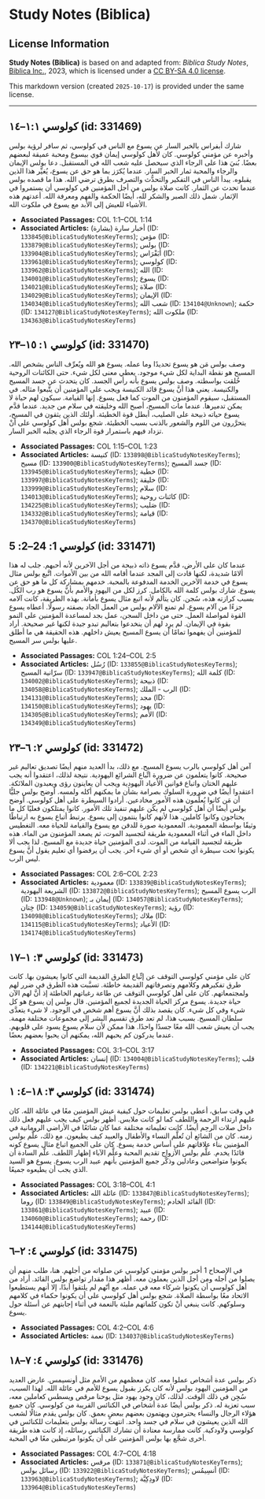 # Study Notes (Biblica)

## License Information

**Study Notes (Biblica)** is based on and adapted from: _Biblica Study Notes_, [Biblica Inc.](https://www.biblica.com/), 2023, which is licensed under a [CC BY-SA 4.0 license](https://creativecommons.org/licenses/by-sa/4.0/legalcode.en).

This markdown version (created `2025-10-17`) is provided under the same license.



--------------------------------

## كولوسي ١:١–١٤ (id: 331469)

شارك أبفراس بالخبر السار عن يسوع مع الناس في كولوسي، ثم سافر لرؤية بولس وأخبره عن مؤمني كولوسي. كان لأهل كولوسي إيمان قوي بيسوع ومحبة عميقة لبعضهم بعضًا. بُنيَ هذا على الرجاء الذي سيحصل عليه شعب الله في المستقبل. دعا بولس الإيمان والرجاء والمحبة ثمار الخبر السار. عندما يُكرَز بما هو حق عن يسوع، يُغيِّر هذا الذين يقبلوه. يبدأ الناس في التفكير والتحدُّث والتصرف بطرق ترضي الله. هذا ما قصده بولس عندما تحدث عن الثمار. كانت صلاة بولس من أجل المؤمنين في كولوسي أن يستمروا في الإثمار. شمل ذلك الصبر والشكر لله، أيضًا الحكمة والفهم ومعرفة الله. أعدتهم هذه الأشياء للعيش إلى الأبد مع يسوع في ملكوت الله.

* **Associated Passages:** COL 1:1–COL 1:14
* **Associated Articles:** أخبار سارة (بشارة) (ID: `133845@BiblicaStudyNotesKeyTerms`); مؤمن (ID: `133879@BiblicaStudyNotesKeyTerms`); بولس (ID: `133904@BiblicaStudyNotesKeyTerms`); أَبَفْرَاس (ID: `133961@BiblicaStudyNotesKeyTerms`); كولوسي (ID: `133962@BiblicaStudyNotesKeyTerms`); الله (ID: `134001@BiblicaStudyNotesKeyTerms`); يسوع (ID: `134021@BiblicaStudyNotesKeyTerms`); صلاة (ID: `134029@BiblicaStudyNotesKeyTerms`); الإيمان (ID: `134034@BiblicaStudyNotesKeyTerms`); شعب الله (ID: `134104@Unknown`); حكمة (ID: `134127@BiblicaStudyNotesKeyTerms`); ملكوت الله (ID: `134363@BiblicaStudyNotesKeyTerms`)

## كولوسي ١: ١٥–٢٣ (id: 331470)

وصف بولس مَن هو يسوع تحديدًا وما عمله. يسوع هو الله ويٌعرِّف الناس بشخص الله. المسيح هو نقطة البداية لكل شيء موجود. يعطي معنى لكل شيء. حتى الكائنات الروحية خُلقت بواسطته. وصف بولس يسوع بأنه رأس الجسد. كان يتحدث عن جسد المسيح والكنيسة. يعني هذا أنَّ يسوع قائد الكنيسة ويجب على المؤمنين أن يتَّبعوا مثاله. في المستقبل، سيقوم المؤمنون من الموت كما فعل يسوع. إنها القيامة. سيكون لهم حياة لا يمكن تدميرها. عندما مات المسيح، أصبح الله وخليقته في سلام من جديد. عندما قدَّم يسوع حياته ذبيحة على الصليب، أبطل قوة الخطيئة. أولئك الذين يثقون في المسيح، يتحرَّرون من اللوم والشعور بالذنب بسبب الخطيئة. شجع بولس أهل كولوسي على أنْ تزداد فيهم باستمرار قوة الرجاء الذي يجلبه الخبر السار.

* **Associated Passages:** COL 1:15–COL 1:23
* **Associated Articles:** كنيسة (ID: `133898@BiblicaStudyNotesKeyTerms`); مسيح (ID: `133900@BiblicaStudyNotesKeyTerms`); جسد المسيح (ID: `133945@BiblicaStudyNotesKeyTerms`); خطية (ID: `133997@BiblicaStudyNotesKeyTerms`); خليقة (ID: `133999@BiblicaStudyNotesKeyTerms`); سلام (ID: `134013@BiblicaStudyNotesKeyTerms`); كائنات روحية (ID: `134225@BiblicaStudyNotesKeyTerms`); صَليب (ID: `134332@BiblicaStudyNotesKeyTerms`); قيامة (ID: `134370@BiblicaStudyNotesKeyTerms`)

## كولوسي 1: 24–2: 5 (id: 331471)

عندما كان على الأرض، قدَّم يسوع ذاته ذبيحة من أجل الآخرين لأنه أحبهم. جلب له هذا ألامًا شديدة، لكنها قادت إلى المجد عندما أقامه الله من بين الأموات. اتَّبع بولس مثال يسوع في خدمة الآخرين الخدمة المدفوعة بالمحبة. خدمهم بمشاركة كل ما هو حق عن يسوع. شارك بولس كلمة الله بالكامل. كرز لكل من اليهود والأمم بأنَّ يسوع هو رب الكُل. بسبب كرازته هذه، سُجن. كان يتألم لأنه اتبع مثال يسوع بأمانة. بهذه الطريقة، كانت آلامه جزءًا من آلام يسوع. لم تمنع الآلام بولس من العمل الجاد بصفته رسولًا. أعطاه يسوع القوة لمواصلة العمل. حتى من داخل السجن، عمل بجد لمساعدة المؤمنين على النمو بقوة في الإيمان. لم يرِد لهم أن ينخدعوا بتعاليم تبدو جيدة لكنها غير صحيحة. أراد للمؤمنين أن يفهموا تمامًا أن يسوع المسيح يعيش داخلهم. هذه الحقيقة هي ما أطلق عليها بولس سر المسيح.

* **Associated Passages:** COL 1:24–COL 2:5
* **Associated Articles:** رُسُل (ID: `133855@BiblicaStudyNotesKeyTerms`); سرّانية المسيح (ID: `133947@BiblicaStudyNotesKeyTerms`); كلمة الله  (ID: `134002@BiblicaStudyNotesKeyTerms`); ذبيحة (ID: `134058@BiblicaStudyNotesKeyTerms`); الرب - الملك (ID: `134131@BiblicaStudyNotesKeyTerms`); مجد (ID: `134150@BiblicaStudyNotesKeyTerms`); يهود (ID: `134305@BiblicaStudyNotesKeyTerms`); الأمم (ID: `134349@BiblicaStudyNotesKeyTerms`)

## كولوسي ٢: ٦–٢٣ (id: 331472)

آمن أهل كولوسي بالرب يسوع المسيح. مع ذلك، بدأ العديد منهم أيضًا تصديق تعاليم غير صحيحة. كانوا يتعلمون عن ضرورة اتِّباع الشرائع اليهودية. نتيجة لذلك، اعتقدوا أنه يجب عليهم الختان واتباع قوانين الأعياد اليهودية ويجب أن يعاينون رؤى ويعبدون الملائكة. اعتقدوا أيضًا في ضرورة السلوك بصرامة بشأن ما يمكنهم أكله ولمسه. أوضح بولس جليًّا أن مَن كانوا يُعلِّمون هذه الأمور مخادعين. أرادوا السيطرة على أهل كولوسي. أوضح بولس أيضًا أن أهل كولوسي لم يكُن عليهم تنفيذ تلك الأمور. كانوا يمتلكون فعليًا كل ما يحتاجون وكانوا كاملين. هذا لأنهم كانوا ينتمون إلى يسوع. يرتبط أتباع يسوع به ارتباطًا وثيقًا بواسطة المعمودية. المعمودية صورة للدفن مع يسوع والقيامة للحياة معه. التغطيس داخل الماء في أثناء المعمودية طريقة لتجسيد الموت، ثم يصعد المؤمنون من الماء. هذه طريقة لتجسيد القيامة من الموت. لدى المؤمنين حياة جديدة مع المسيح. لذا يجب ألا يكونوا تحت سيطرة أي شخص أو أي شيء آخر. يجب أن يرفضوا أي تعليم يقول أنَّ يسوع ليس الرب.

* **Associated Passages:** COL 2:6–COL 2:23
* **Associated Articles:** معمودية (ID: `133839@BiblicaStudyNotesKeyTerms`); الشريعة اليهودية (ID: `133872@BiblicaStudyNotesKeyTerms`); الرب يسوع المسيح (ID: `133948@Unknown`); إيمان بـ (ID: `134057@BiblicaStudyNotesKeyTerms`); خِتان (ID: `134059@BiblicaStudyNotesKeyTerms`); رؤية (ID: `134098@BiblicaStudyNotesKeyTerms`); ملاك (ID: `134115@BiblicaStudyNotesKeyTerms`); الأعياد (ID: `134174@BiblicaStudyNotesKeyTerms`)

## كولوسي ٣: ١–١٧ (id: 331473)

كان على مؤمني كولوسي التوقف عن إتِّباع الطرق القديمة التي كانوا يعيشون بها. كانت طرق تفكيرهم وكلامهم وتصرفاتهم القديمة خاطئة. تسبَّبت هذه الطرق في ضرر لهم ولمجتمعاتهم. كان على أهل كولوسي التوقف عن طاعة رغباتهم الخاطئة إذ أنَّ لهم الآن حياة جديدة. يسوع مركز الحياة الجديدة لجميع المؤمنين. قال بولس إن يسوع هو كل شيء وفي كل شيء. كان يقصد بذلك أنَّ يسوع أهم شخص في الوجود. لا شيء يتعدَّى سلطان المسيح. بسبب هذا، لم تعد طرق تقسيم البشر إلى مجموعات مختلفة مهمة. يجب أن يعيش شعب الله معًا جسدًا واحدًا. هذا ممكن لأن سلام يسوع يسود على قلوبهم. عندما يدركون كم يحبهم الله، يمكنهم أن يحبوا بعضهم بعضًا.

* **Associated Passages:** COL 3:1–COL 3:17
* **Associated Articles:** إنسان (ID: `134004@BiblicaStudyNotesKeyTerms`); قلب (ID: `134221@BiblicaStudyNotesKeyTerms`)

## كولوسي ٣: ١٨–٤: ١ (id: 331474)

في وقت سابق، أعطى بولس تعليمات حول كيفية عيش المؤمنين معًا في عائلة الله. كان عليهم ارتداء الرحمة واللطف كما لو كانت ملابس. أظهر بولس كيف يجب عليهم فعل ذلك داخل صلات الرحِم أيضًا. كانت تعليماته مختلفة عما كان شائعًا في الأراضي الرومانية في زمنه. كان من الشائع أن تُعلَّم النساء والأطفال والعبيد كيف يطيعون. مع ذلك، علَّم بولس المؤمنين بناء علاقاتهم على أساس خدمة يسوع. كان على الجميع اتباع مثال يسوع كونه قائدًا يخدم. علَّم بولس الأزواج تقديم المحبة وعلَّم الآباء إظهار اللطف. علَّم السادة أن يكونوا متواضعين وعادلين وذكَّر جميع المؤمنين بأنهم عبيد الرب يسوع. يسوع هو السيد الذي يجب أن يطيعوه جميعًا.

* **Associated Passages:** COL 3:18–COL 4:1
* **Associated Articles:** عائلة الله (ID: `133847@BiblicaStudyNotesKeyTerms`); روما (ID: `133849@BiblicaStudyNotesKeyTerms`); القائد الخادم (ID: `133861@BiblicaStudyNotesKeyTerms`); عبيد (ID: `134060@BiblicaStudyNotesKeyTerms`); رحمة (ID: `134144@BiblicaStudyNotesKeyTerms`)

## كولوسي ٤: ٢–٦ (id: 331475)

في الإصحاح 1 أخبر بولس مؤمني كولوسي عن صلواته من أجلهم. هنا، طلب منهم أن يصلوا من أجله ومن أجل الذين يعملون معه. أظهر هذا مقدار تواضع بولس القائد. أراد من أهل كولوسي أن يكونوا شركاء معه في عمله. مع أنّهم لم يلتقوا أبدًا، إلا أنهم يستطيعوا الاتحاد معًا بواسطة الصلاة. شجع بولس أهل كولوسي على أن يكونوا حكماء في كلامهم وسلوكهم. كانت ينبغي أنْ تكون كلماتهم مليئة بالنعمة في أثناء إجابتهم عن أسئلة حول يسوع.

* **Associated Passages:** COL 4:2–COL 4:6
* **Associated Articles:** نعمة (ID: `134037@BiblicaStudyNotesKeyTerms`)

## كولوسي ٤: ٧–١٨ (id: 331476)

ذكر بولس عدة أشخاص عملوا معه. كان معظمهم من الأمم مثل أونسيمس. عارض العديد من المؤمنين اليهود بولس لأنه كان يكرز بقبول يسوع للأمم في عائلة الله. لهذا السبب، سُجِن في ذلك الوقت. لذلك، كان وجود يهود مثل يوحنا مرقص ويسطس كعاملين معه، سبب تعزية له. ذكر بولس أيضًا عدة أشخاص في الكنائس القريبة من كولوسي. كان جميع هؤلاء الرجال والنساء يحترمون ويهتمون بعضهم ببعضٍ بعمق. كان بولس يقدم مثالًا لشعب الله الذين يعيشون في سلام في جسد واحد. انتهت رسالة بولس بتعليمات للكنائس في كولوسي ولاودكية. كانت ممارسة معتادة أن تشارك الكنائس رسائله، إذ كانت هذه طريقة أخرى شجَّع بها بولس المؤمنين على أن يكونوا مرتبطين معًا في المحبة.

* **Associated Passages:** COL 4:7–COL 4:18
* **Associated Articles:** مرقس (ID: `133871@BiblicaStudyNotesKeyTerms`); رسائل بولس (ID: `133922@BiblicaStudyNotesKeyTerms`);  أنسِيمُس (ID: `133963@BiblicaStudyNotesKeyTerms`); لاودِكِيَّة (ID: `133964@BiblicaStudyNotesKeyTerms`)

